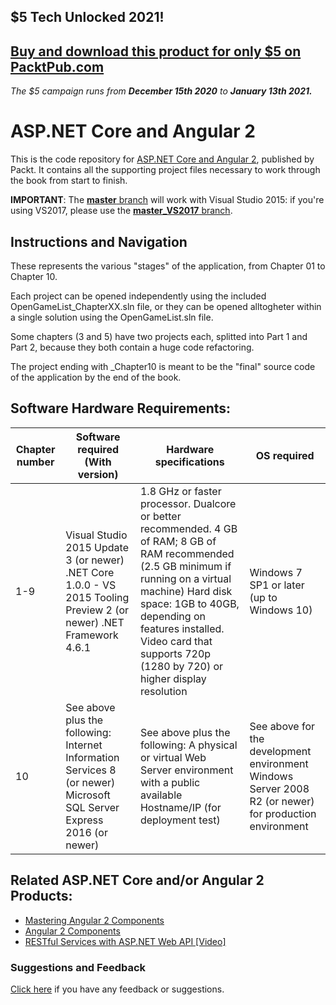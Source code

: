 ## $5 Tech Unlocked 2021!
[Buy and download this product for only $5 on PacktPub.com](https://www.packtpub.com/)
-----
*The $5 campaign         runs from __December 15th 2020__ to __January 13th 2021.__*

# ASP.NET Core and Angular 2

This is the code repository for [ASP.NET Core and Angular 2](https://www.packtpub.com/application-development/aspnet-core-and-angular-2?utm_source=Github&utm_campaign=9781786465689&utm_medium=repository), published by Packt. It contains all the supporting project files necessary to work through the book from start to finish.

**IMPORTANT**: The [**master** branch](https://github.com/PacktPublishing/ASPdotNET-Core-and-Angular-2) will work with Visual Studio 2015: if you're using VS2017, please use the [**master_VS2017** branch](https://github.com/PacktPublishing/ASPdotNET-Core-and-Angular-2/tree/master_VS2017).

## Instructions and Navigation

These represents the various "stages" of the application, from Chapter 01 to Chapter 10.

Each project can be opened independently using the included OpenGameList_ChapterXX.sln file, 
or they can be opened alltogheter within a single solution using the OpenGameList.sln file.

Some chapters (3 and 5) have two projects each, splitted into Part 1 and Part 2, because they both contain a huge code refactoring.

The project ending with _Chapter10 is meant to be the "final" source code of the application by the end of the book.

## Software Hardware Requirements:

|Chapter number | Software required (With version) | Hardware specifications | OS required |
|---------------|----------------------------------|-------------------------|-------------|
|1-9| Visual Studio 2015 Update 3 (or newer) .NET Core 1.0.0 - VS 2015 Tooling Preview 2 (or newer) .NET Framework 4.6.1| 1.8 GHz or faster processor. Dualcore or better recommended. 4 GB of RAM; 8 GB of RAM recommended (2.5 GB minimum if running on a virtual machine) Hard disk space: 1GB to 40GB, depending on features installed. Video card that supports 720p (1280 by 720) or higher display resolution| Windows 7 SP1 or later (up to Windows 10)|
|10| See above plus the following: Internet Information Services 8 (or newer) Microsoft SQL Server Express 2016 (or newer)| See above plus the following: A physical or virtual Web Server environment with a public available Hostname/IP (for deployment test)| See above for the development environment Windows Server 2008 R2 (or newer) for production environment|

## Related ASP.NET Core and/or Angular 2 Products:

* [Mastering Angular 2 Components](https://www.packtpub.com/web-development/mastering-angular-2-components?utm_source=Github&utm_campaign=9781785884641&utm_medium=repository)
* [Angular 2 Components](https://www.packtpub.com/web-development/angular-2-components?utm_source=Github&utm_campaign=9781785882340&utm_medium=repository)
* [RESTful Services with ASP.NET Web API [Video]](https://www.packtpub.com/web-development/restful-services-aspnet-web-api-video?utm_source=Github&utm_campaign=9781783285754&utm_medium=repository)


### Suggestions and Feedback
 [Click here](https://docs.google.com/forms/d/e/1FAIpQLSe5qwunkGf6PUvzPirPDtuy1Du5Rlzew23UBp2S-P3wB-GcwQ/viewform) if you have any feedback or suggestions.


